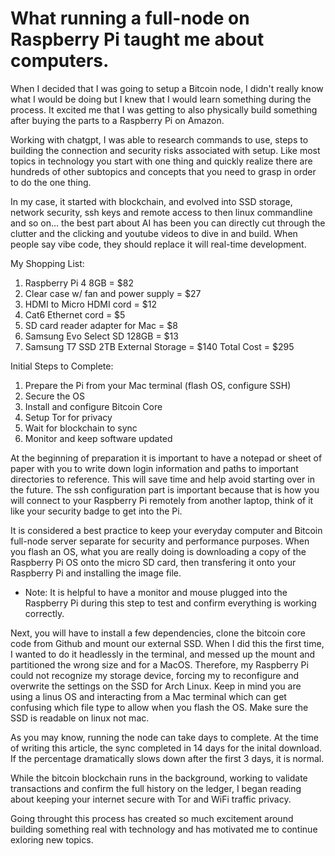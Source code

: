 # What running a full-node on Raspberry Pi taught me about computers. 

When I decided that I was going to setup a Bitcoin node, I didn't really know what I would be doing but I knew that I would learn something during the process. It excited me that I was getting to also physically build something after buying the parts to a Raspberry Pi on Amazon. 

Working with chatgpt, I was able to research commands to use, steps to building the connection and security risks associated with setup. Like most topics in technology you start with one thing and quickly realize there are hundreds of other subtopics and concepts that you need to grasp in order to do the one thing. 

In my case, it started with blockchain, and evolved into SSD storage, network security, ssh keys and remote access to then linux commandline and so on... the best part about AI has been you can directly cut through the clutter and the clicking and youtube videos to dive in and build. When people say vibe code, they should replace it will real-time development. 

My Shopping List:
1. Raspberry Pi 4 8GB = $82
2. Clear case w/ fan and power supply = $27
3. HDMI to Micro HDMI cord = $12
4. Cat6 Ethernet cord = $5
5. SD card reader adapter for Mac = $8
6. Samsung Evo Select SD 128GB = $13
7. Samsung T7 SSD 2TB External Storage = $140
Total Cost = $295 


Initial Steps to Complete:
1. Prepare the Pi from your Mac terminal (flash OS, configure SSH)
2. Secure the OS
3. Install and configure Bitcoin Core
4. Setup Tor for privacy
5. Wait for blockchain to sync
6. Monitor and keep software updated


At the beginning of preparation it is important to have a notepad or sheet of paper with you to write down login information and paths to important directories to reference. This will save time and help avoid starting over in the future. The ssh configuration part is important because that is how you will connect to your Raspberry Pi remotely from another laptop, think of it like your security badge to get into the Pi. 

It is considered a best practice to keep your everyday computer and Bitcoin full-node server separate for security and performance purposes. When you flash an OS, what you are really doing is downloading a copy of the Raspberry Pi OS onto the micro SD card, then transfering it onto your Raspberry Pi and installing the image file. 

* Note: It is helpful to have a monitor and mouse plugged into the Raspberry Pi during this step to test and confirm everything is working correctly. 

Next, you will have to install a few dependencies, clone the bitcoin core code from Github and mount our external SSD. When I did this the first time, I wanted to do it headlessly in the terminal, and messed up the mount and partitioned the wrong size and for a MacOS. Therefore, my Raspberry Pi could not recognize my storage device, forcing my to reconfigure and overwrite the settings on the SSD for Arch Linux. Keep in mind you are using a linus OS and interacting from a Mac terminal which can get confusing which file type to allow when you flash the OS. Make sure the SSD is readable on linux not mac. 

As you may know, running the node can take days to complete. At the time of writing this article, the sync completed in 14 days for the inital download. If the percentage dramatically slows down after the first 3 days, it is normal. 

While the bitcoin blockchain runs in the background, working to validate transactions and confirm the full history on the ledger, I began reading about keeping your internet secure with Tor and WiFi traffic privacy.

Going throught this process has created so much excitement around building something real with technology and has motivated me to continue exloring new topics. 